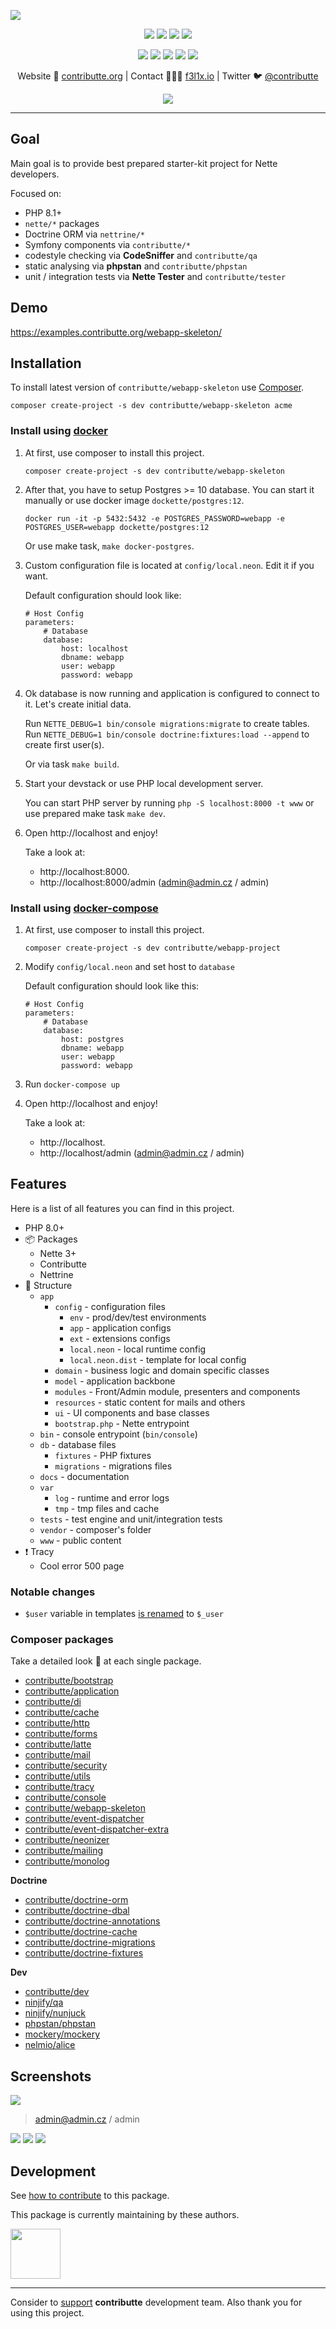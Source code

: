 ![](https://heatbadger.now.sh/github/readme/contributte/webapp-skeleton/)

<p align=center>
  <a href="https://github.com/contributte/webapp-skeleton/actions"><img src="https://badgen.net/github/checks/contributte/webapp-skeleton/master"></a>
  <a href="https://coveralls.io/r/contributte/webapp-skeleton"><img src="https://badgen.net/coveralls/c/github/contributte/webapp-skeleton"></a>
  <a href="https://packagist.org/packages/contributte/webapp-skeleton"><img src="https://badgen.net/packagist/dm/contributte/webapp-skeleton"></a>
  <a href="https://packagist.org/packages/contributte/webapp-skeleton"><img src="https://badgen.net/packagist/v/contributte/webapp-skeleton"></a>
</p>
<p align=center>
  <a href="https://packagist.org/packages/contributte/webapp-skeleton"><img src="https://badgen.net/packagist/php/contributte/webapp-skeleton"></a>
  <a href="https://github.com/contributte/webapp-skeleton"><img src="https://badgen.net/github/license/contributte/webapp-skeleton"></a>
  <a href="https://bit.ly/ctteg"><img src="https://badgen.net/badge/support/gitter/cyan"></a>
  <a href="https://bit.ly/cttfo"><img src="https://badgen.net/badge/support/forum/yellow"></a>
  <a href="https://contributte.org/partners.html"><img src="https://badgen.net/badge/sponsor/donations/F96854"></a>
</p>

<p align=center>
Website 🚀 <a href="https://contributte.org">contributte.org</a> | Contact 👨🏻‍💻 <a href="https://f3l1x.io">f3l1x.io</a> | Twitter 🐦 <a href="https://twitter.com/contributte">@contributte</a>
</p>

<p align=center>
    <img src="https://api.microlink.io?url=https%3A%2F%2Fexamples.contributte.org%2Fwebapp-skeleton%2F&overlay.browser=light&screenshot=true&meta=false&embed=screenshot.url"></img>
</p>

-----

## Goal

Main goal is to provide best prepared starter-kit project for Nette developers.

Focused on:

- PHP 8.1+
- `nette/*` packages
- Doctrine ORM via `nettrine/*`
- Symfony components via `contributte/*`
- codestyle checking via **CodeSniffer** and `contributte/qa`
- static analysing via **phpstan** and `contributte/phpstan`
- unit / integration tests via **Nette Tester** and `contributte/tester`

## Demo

https://examples.contributte.org/webapp-skeleton/

## Installation

To install latest version of `contributte/webapp-skeleton` use [Composer](https://getcomposer.org).

```
composer create-project -s dev contributte/webapp-skeleton acme
```

### Install using [docker](https://github.com/docker/docker/)

1) At first, use composer to install this project.

   ```
   composer create-project -s dev contributte/webapp-skeleton
   ```

2) After that, you have to setup Postgres >= 10 database. You can start it manually or use docker image `dockette/postgres:12`.

   ```
   docker run -it -p 5432:5432 -e POSTGRES_PASSWORD=webapp -e POSTGRES_USER=webapp dockette/postgres:12
   ```

   Or use make task, `make docker-postgres`.

3) Custom configuration file is located at `config/local.neon`. Edit it if you want.

   Default configuration should look like:

   ```neon
   # Host Config
   parameters:
       # Database
       database:
           host: localhost
           dbname: webapp
           user: webapp
           password: webapp
   ```

4) Ok database is now running and application is configured to connect to it. Let's create initial data.

   Run `NETTE_DEBUG=1 bin/console migrations:migrate` to create tables. Run `NETTE_DEBUG=1 bin/console doctrine:fixtures:load --append` to create first user(s).

   Or via task `make build`.

5) Start your devstack or use PHP local development server.

   You can start PHP server by running `php -S localhost:8000 -t www` or use prepared make task `make dev`.

6) Open http://localhost and enjoy!

   Take a look at:
    - http://localhost:8000.
    - http://localhost:8000/admin (admin@admin.cz / admin)

### Install using [docker-compose](https://https://github.com/docker/compose/)

1) At first, use composer to install this project.

   ```
   composer create-project -s dev contributte/webapp-project
   ```

2) Modify `config/local.neon` and set host to `database`

   Default configuration should look like this:

   ```neon
   # Host Config
   parameters:
       # Database
       database:
           host: postgres
           dbname: webapp
           user: webapp
           password: webapp
   ```

3) Run `docker-compose up`

4) Open http://localhost and enjoy!

   Take a look at:
    - http://localhost.
    - http://localhost/admin (admin@admin.cz / admin)

## Features

Here is a list of all features you can find in this project.

- PHP 8.0+
- :package: Packages
    - Nette 3+
    - Contributte
    - Nettrine
- :deciduous_tree: Structure
    - `app`
        - `config` - configuration files
            - `env` - prod/dev/test environments
            - `app` - application configs
            - `ext` - extensions configs
            - `local.neon` - local runtime config
            - `local.neon.dist` - template for local config
        - `domain` - business logic and domain specific classes
        - `model` - application backbone
        - `modules` - Front/Admin module, presenters and components
        - `resources` - static content for mails and others
        - `ui` - UI components and base classes
        - `bootstrap.php` - Nette entrypoint
    - `bin` - console entrypoint (`bin/console`)
    - `db` - database files
        - `fixtures` - PHP fixtures
        - `migrations` - migrations files
    - `docs` - documentation
    - `var`
        - `log` - runtime and error logs
        - `tmp` - tmp files and cache
    - `tests` - test engine and unit/integration tests
    - `vendor` - composer's folder
    - `www` - public content
- :exclamation: Tracy
    - Cool error 500 page

### Notable changes

- `$user` variable in templates [is renamed](https://github.com/contributte/webapp-skeleton/blob/master/app/model/Latte/TemplateFactory.php) to `$_user`

### Composer packages

Take a detailed look :eyes: at each single package.

- [contributte/bootstrap](https://contributte.org/packages/contributte/bootstrap.html)
- [contributte/application](https://contributte.org/packages/contributte/application.html)
- [contributte/di](https://contributte.org/packages/contributte/di.html)
- [contributte/cache](https://contributte.org/packages/contributte/cache.html)
- [contributte/http](https://contributte.org/packages/contributte/http.html)
- [contributte/forms](https://contributte.org/packages/contributte/forms.html)
- [contributte/latte](https://contributte.org/packages/contributte/latte.html)
- [contributte/mail](https://contributte.org/packages/contributte/mail.html)
- [contributte/security](https://contributte.org/packages/contributte/security.html)
- [contributte/utils](https://contributte.org/packages/contributte/utils.html)
- [contributte/tracy](https://contributte.org/packages/contributte/tracy.html)
- [contributte/console](https://contributte.org/packages/contributte/console.html)
- [contributte/webapp-skeleton](https://contributte.org/packages/contributte/webapp-skeleton.html)
- [contributte/event-dispatcher](https://contributte.org/packages/contributte/event-dispatcher.html)
- [contributte/event-dispatcher-extra](https://contributte.org/packages/contributte/event-dispatcher-extra.html)
- [contributte/neonizer](https://contributte.org/packages/contributte/neonizer.html)
- [contributte/mailing](https://contributte.org/packages/contributte/mailing.html)
- [contributte/monolog](https://contributte.org/packages/contributte/monolog.html)

**Doctrine**

- [contributte/doctrine-orm](https://contributte.org/packages/contributte/doctrine-orm.html)
- [contributte/doctrine-dbal](https://contributte.org/packages/contributte/doctrine-dbal.html)
- [contributte/doctrine-annotations](https://contributte.org/packages/contributte/doctrine-annotations.html)
- [contributte/doctrine-cache](https://contributte.org/packages/contributte/doctrine-cache.html)
- [contributte/doctrine-migrations](https://contributte.org/packages/contributte/doctrine-migrations.html)
- [contributte/doctrine-fixtures](https://contributte.org/packages/contributte/doctrine-fixtures.html)

**Dev**

- [contributte/dev](https://contributte.org/packages/contributte/dev.html)
- [ninjify/qa](https://contributte.org/packages/ninjify/qa.html)
- [ninjify/nunjuck](https://contributte.org/packages/ninjify/nunjuck.html)
- [phpstan/phpstan](https://github.com/phpstan/phpstan)
- [mockery/mockery](https://github.com/mockery/mockery)
- [nelmio/alice](https://github.com/nelmio/alice)

## Screenshots

![](.docs/assets/screenshot1.png)

> admin@admin.cz / admin

![](.docs/assets/screenshot2.png)
![](.docs/assets/screenshot3.png)
![](.docs/assets/screenshot4.png)

## Development

See [how to contribute](https://contributte.org/contributing.html) to this package.

This package is currently maintaining by these authors.

<a href="https://github.com/f3l1x">
    <img width="80" height="80" src="https://avatars2.githubusercontent.com/u/538058?v=3&s=80">
</a>

-----

Consider to [support](https://contributte.org/partners.html) **contributte** development team. Also thank you for using this project.
